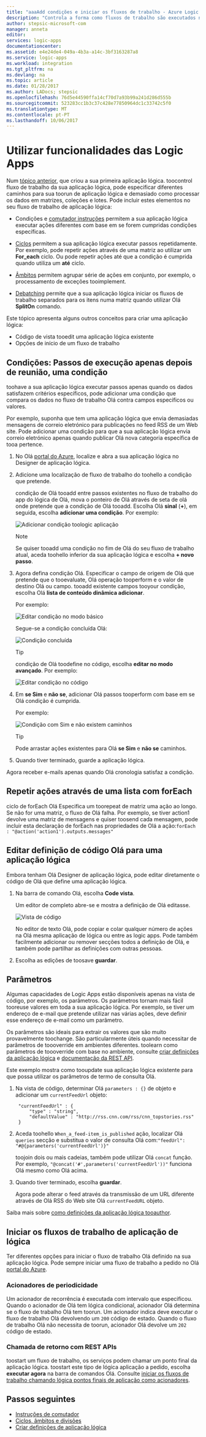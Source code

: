 ```yaml
---
title: "aaaAdd condições e iniciar os fluxos de trabalho - Azure Logic Apps | Microsoft Docs"
description: "Controla a forma como fluxos de trabalho são executados no Azure Logic Apps adicionando lógica condicional, acionadores, ações e parâmetros."
author: stepsic-microsoft-com
manager: anneta
editor: 
services: logic-apps
documentationcenter: 
ms.assetid: e4e24de4-049a-4b3a-a14c-3bf3163287a8
ms.service: logic-apps
ms.workload: integration
ms.tgt_pltfrm: na
ms.devlang: na
ms.topic: article
ms.date: 01/28/2017
ms.author: LADocs; stepsic
ms.openlocfilehash: 76d5e44590ffa14cf70d7a93b99a241d286d555b
ms.sourcegitcommit: 523283cc1b3c37c428e77850964dc1c33742c5f0
ms.translationtype: MT
ms.contentlocale: pt-PT
ms.lasthandoff: 10/06/2017
---
```

# <a name="use-logic-apps-features"></a>Utilizar funcionalidades das Logic Apps

Num [tópico anterior](../logic-apps/logic-apps-create-a-logic-app.md), que criou a sua primeira aplicação lógica. toocontrol fluxo de trabalho da sua aplicação lógica, pode especificar diferentes caminhos para sua toorun de aplicação lógica e demasiado como processar os dados em matrizes, coleções e lotes. Pode incluir estes elementos no seu fluxo de trabalho de aplicação lógica:

* Condições e [comutador instruções](../logic-apps/logic-apps-switch-case.md) permitem a sua aplicação lógica executar ações diferentes com base em se forem cumpridas condições específicas.

* [Ciclos](../logic-apps/logic-apps-loops-and-scopes.md) permitem a sua aplicação lógica executar passos repetidamente. Por exemplo, pode repetir ações através de uma matriz ao utilizar um **For_each** ciclo. Ou pode repetir ações até que a condição é cumprida quando utiliza um **até** ciclo.

* [Âmbitos](../logic-apps/logic-apps-loops-and-scopes.md) permitem agrupar série de ações em conjunto, por exemplo, o processamento de exceções tooimplement.

* [Debatching](../logic-apps/logic-apps-loops-and-scopes.md) permite que a sua aplicação lógica iniciar os fluxos de trabalho separados para os itens numa matriz quando utilizar Olá **SplitOn** comando.

Este tópico apresenta alguns outros conceitos para criar uma aplicação lógica:

* Código de vista tooedit uma aplicação lógica existente
* Opções de início de um fluxo de trabalho

## <a name="conditions-run-steps-only-after-meeting-a-condition"></a>Condições: Passos de execução apenas depois de reunião, uma condição

toohave a sua aplicação lógica executar passos apenas quando os dados satisfazem critérios específicos, pode adicionar uma condição que compara os dados no fluxo de trabalho Olá contra campos específicos ou valores.

Por exemplo, suponha que tem uma aplicação lógica que envia demasiadas mensagens de correio eletrónico para publicações no feed RSS de um Web site. Pode adicionar uma condição para que a sua aplicação lógica envia correio eletrónico apenas quando publicar Olá nova categoria específica de tooa pertence.

1. No Olá [portal do Azure](https://portal.azure.com), localize e abra a sua aplicação lógica no Designer de aplicação lógica.

2. Adicione uma localização de fluxo de trabalho do toohello a condição que pretende. 

   condição de Olá tooadd entre passos existentes no fluxo de trabalho do app do lógica de Olá, mova o ponteiro de Olá através de seta de olá onde pretende que a condição de Olá tooadd. 
   Escolha Olá **sinal** (**+**), em seguida, escolha **adicionar uma condição**. Por exemplo:

   ![Adicionar condição toologic aplicação](./media/logic-apps-use-logic-app-features/add-condition.png)

   > [!NOTE]
   > Se quiser tooadd uma condição no fim de Olá do seu fluxo de trabalho atual, aceda toohello inferior da sua aplicação lógica e escolha **+ novo passo**.

3. Agora defina condição Olá. Especificar o campo de origem de Olá que pretende que o tooevaluate, Olá operação tooperform e o valor de destino Olá ou campo. tooadd existente campos tooyour condição, escolha Olá **lista de conteúdo dinâmica adicionar**.

   Por exemplo:

   ![Editar condição no modo básico](./media/logic-apps-use-logic-app-features/edit-condition-basic-mode.png)

   Segue-se a condição concluída Olá:

   ![Condição concluída](./media/logic-apps-use-logic-app-features/edit-condition-basic-mode-2.png)

   > [!TIP]
   > condição de Olá toodefine no código, escolha **editar no modo avançado**. Por exemplo:
   > 
   > ![Editar condição no código](./media/logic-apps-use-logic-app-features/edit-condition-advanced-mode.png)

4. Em **se Sim** e **não se**, adicionar Olá passos tooperform com base em se Olá condição é cumprida.

   Por exemplo:

   ![Condição com Sim e não existem caminhos](./media/logic-apps-use-logic-app-features/condition-yes-no-path.png)

   > [!TIP]
   > Pode arrastar ações existentes para Olá **se Sim** e **não se** caminhos.

5. Quando tiver terminado, guarde a aplicação lógica.

Agora receber e-mails apenas quando Olá cronologia satisfaz a condição.

## <a name="repeat-actions-over-a-list-with-foreach"></a>Repetir ações através de uma lista com forEach

ciclo de forEach Olá Especifica um toorepeat de matriz uma ação ao longo. Se não for uma matriz, o fluxo de Olá falha. Por exemplo, se tiver action1 devolve uma matriz de mensagens e quiser toosend cada mensagem, pode incluir esta declaração de forEach nas propriedades de Olá a ação:`forEach : "@action('action1').outputs.messages"`

## <a name="edit-hello-code-definition-for-a-logic-app"></a>Editar definição de código Olá para uma aplicação lógica

Embora tenham Olá Designer de aplicação lógica, pode editar diretamente o código de Olá que define uma aplicação lógica.

1. Na barra de comando Olá, escolha **Code vista**.

    Um editor de completo abre-se e mostra a definição de Olá editasse.

    ![Vista de código](media/logic-apps-use-logic-app-features/codeview.png)

    No editor de texto Olá, pode copiar e colar qualquer número de ações na Olá mesma aplicação de lógica ou entre as logic apps. 
    Pode também facilmente adicionar ou remover secções todos a definição de Olá, e também pode partilhar as definições com outras pessoas.

2. Escolha as edições de toosave **guardar**.

## <a name="parameters"></a>Parâmetros

Algumas capacidades de Logic Apps estão disponíveis apenas na vista de código, por exemplo, os parâmetros. Os parâmetros tornam mais fácil tooreuse valores em toda a sua aplicação lógica. Por exemplo, se tiver um endereço de e-mail que pretende utilizar nas várias ações, deve definir esse endereço de e-mail como um parâmetro.

Os parâmetros são ideais para extrair os valores que são muito provavelmente toochange. São particularmente úteis quando necessitar de parâmetros de toooverride em ambientes diferentes. toolearn como parâmetros de toooverride com base no ambiente, consulte [criar definições da aplicação lógica](../logic-apps/logic-apps-author-definitions.md) e [documentação da REST API](https://docs.microsoft.com/rest/api/logic).

Este exemplo mostra como tooupdate sua aplicação lógica existente para que possa utilizar os parâmetros de termo de consulta Olá.

1. Na vista de código, determinar Olá `parameters : {}` de objeto e adicionar um `currentFeedUrl` objeto:

        "currentFeedUrl" : {
            "type" : "string",
            "defaultValue" : "http://rss.cnn.com/rss/cnn_topstories.rss"
        }

2. Aceda toohello `When_a_feed-item_is_published` ação, localizar Olá `queries` secção e substitua o valor de consulta Olá com:`"feedUrl": "#@{parameters('currentFeedUrl')}"` 

    toojoin dois ou mais cadeias, também pode utilizar Olá `concat` função. 
    Por exemplo, `"@concat('#',parameters('currentFeedUrl'))"` funciona Olá mesmo como Olá acima.

3.  Quando tiver terminado, escolha **guardar**. 

    Agora pode alterar o feed através da transmissão de um URL diferente através de Olá RSS do Web site Olá `currentFeedURL` objeto.

Saiba mais sobre [como definições da aplicação lógica tooauthor](../logic-apps/logic-apps-author-definitions.md).

## <a name="start-logic-app-workflows"></a>Iniciar os fluxos de trabalho de aplicação de lógica

Ter diferentes opções para iniciar o fluxo de trabalho Olá definido na sua aplicação lógica. Pode sempre iniciar uma fluxo de trabalho a pedido no Olá [portal do Azure].

### <a name="recurrence-triggers"></a>Acionadores de periodicidade

Um acionador de recorrência é executada com intervalo que especificou. Quando o acionador de Olá tem lógica condicional, acionador Olá determina se o fluxo de trabalho Olá tem toorun. Um acionador indica deve executar o fluxo de trabalho Olá devolvendo um `200` código de estado. Quando o fluxo de trabalho Olá não necessita de toorun, acionador Olá devolve um `202` código de estado.

### <a name="callback-using-rest-apis"></a>Chamada de retorno com REST APIs

toostart um fluxo de trabalho, os serviços podem chamar um ponto final da aplicação lógica. toostart este tipo de lógica aplicação a pedido, escolha **executar agora** na barra de comandos Olá. Consulte [iniciar os fluxos de trabalho chamando lógica pontos finais de aplicação como acionadores](../logic-apps/logic-apps-http-endpoint.md). 

<!-- Shared links -->
[portal do Azure]: https://portal.azure.com

## <a name="next-steps"></a>Passos seguintes

* [Instruções de comutador](../logic-apps/logic-apps-switch-case.md) 
* [Ciclos, âmbitos e divisões](../logic-apps/logic-apps-loops-and-scopes.md)
* [Criar definições de aplicação lógica](../logic-apps/logic-apps-author-definitions.md)